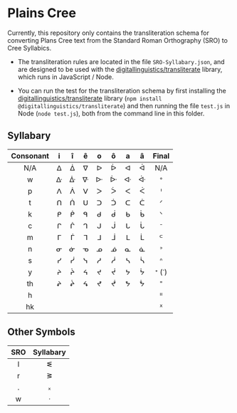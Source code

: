 # Plains Cree

Currently, this repository only contains the transliteration schema for converting Plans Cree text from the Standard Roman Orthography (SRO) to Cree Syllabics.

* The transliteration rules are located in the file `SRO-Syllabary.json`, and are designed to be used with the [digitallinguistics/transliterate][transliterate] library, which runs in JavaScript / Node.

* You can run the test for the transliteration schema by first installing the [digitallinguistics/transliterate][transliterate] library (`npm install @digitallinguistics/transliterate`) and then running the file `test.js` in Node (`node test.js`), both from the command line in this folder.

## Syllabary

Consonant | i | î | ê | o | ô | a | â | Final
:--------:|:-:|:-:|:-:|:-:|:-:|:-:|:-:|:----:
N/A    | ᐃ | ᐄ | ᐁ | ᐅ | ᐆ | ᐊ | ᐋ | N/A
w     | ᐏ | ᐑ | ᐍ | ᐓ | ᐕ | ᐘ | ᐚ |   ᐤ
p     | ᐱ | ᐲ | ᐯ | ᐳ | ᐴ | ᐸ | ᐹ |   ᑊ
t     | ᑎ | ᑏ | ᑌ | ᑐ | ᑑ | ᑕ | ᑖ |   ᐟ
k     | ᑭ | ᑮ | ᑫ | ᑯ | ᑰ | ᑲ | ᑳ |   ᐠ
c     | ᒋ | ᒌ | ᒉ | ᒍ | ᒎ | ᒐ | ᒑ |   ᐨ
m     | ᒥ | ᒦ | ᒣ | ᒧ | ᒨ | ᒪ | ᒫ |   ᒼ
n     | ᓂ | ᓃ | ᓀ | ᓄ | ᓅ | ᓇ | ᓈ |   ᐣ
s     | ᓯ | ᓰ | ᓭ | ᓱ | ᓲ | ᓴ | ᓵ |   ᐢ
y     | ᔨ | ᔩ | ᔦ | ᔪ | ᔫ | ᔭ | ᔮ | ᕀ (ᐝ)
th     | ᖨ | ᖩ | ᖧ | ᖪ | ᖫ | ᖬ | ᖭ |   ᙾ
h     |   |   |   |   |   |   |   |   ᐦ
hk     |   |   |   |   |   |   |   |   ᕽ

## Other Symbols

SRO | Syllabary
:--:|:--------:
 l  |     ᓬ
 r  |     ᕒ
 .  |     ᙮
 w  |     ᐧ

[transliterate]: https://developer.digitallinguistics.io/transliterate/
